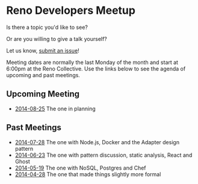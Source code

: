 # Reno Developers Meetup

Is there a topic you'd like to see?

Or are you willing to give a talk yourself?

Let us know, [submit an issue](https://github.com/renodevelopers/meetups/issues?state=open)!

Meeting dates are normally the last Monday of the month and start at 6:00pm at the Reno Collective. Use the links below to see the agenda of upcoming and past meetings.

## Upcoming Meeting
- [2014-08-25](https://github.com/renodevelopers/meetups/wiki/Meeting:-2014-08-25) The one in planning

## Past Meetings
- [2014-07-28](https://github.com/renodevelopers/meetups/wiki/Meeting:-2014-07-28) The one with Node.js, Docker and the Adapter design pattern
- [2014-06-23](https://github.com/renodevelopers/meetups/wiki/Meeting:-2014-06-23) The one with pattern discussion, static analysis, React and Ghost
- [2014-05-19](https://github.com/renodevelopers/meetups/wiki/Meeting:-2014-05-19) The one with NoSQL, Postgres and Chef
- [2014-04-28](https://github.com/renodevelopers/meetups/wiki/Meeting:-2014-04-28) The one that made things slightly more formal
